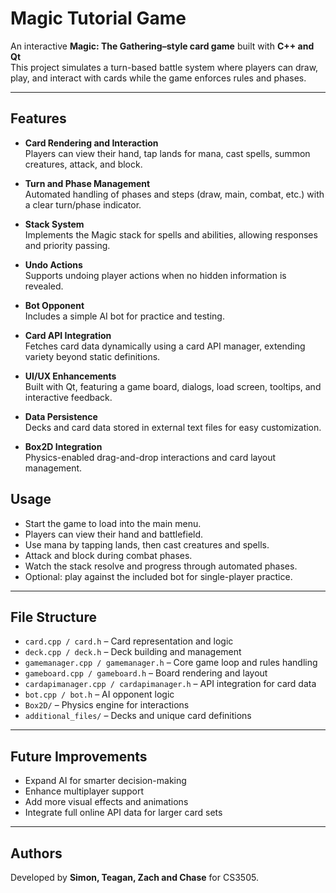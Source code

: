 # Magic Tutorial Game

An interactive **Magic: The Gathering–style card game** built with **C++ and Qt**  
This project simulates a turn-based battle system where players can draw, play, and interact with cards while the game enforces rules and phases.

---

## Features

- **Card Rendering and Interaction**  
  Players can view their hand, tap lands for mana, cast spells, summon creatures, attack, and block.  

- **Turn and Phase Management**  
  Automated handling of phases and steps (draw, main, combat, etc.) with a clear turn/phase indicator.  

- **Stack System**  
  Implements the Magic stack for spells and abilities, allowing responses and priority passing.  

- **Undo Actions**  
  Supports undoing player actions when no hidden information is revealed.  

- **Bot Opponent**  
  Includes a simple AI bot for practice and testing.  

- **Card API Integration**  
  Fetches card data dynamically using a card API manager, extending variety beyond static definitions.  

- **UI/UX Enhancements**  
  Built with Qt, featuring a game board, dialogs, load screen, tooltips, and interactive feedback.  

- **Data Persistence**  
  Decks and card data stored in external text files for easy customization.  

- **Box2D Integration**  
  Physics-enabled drag-and-drop interactions and card layout management.


## Usage

- Start the game to load into the main menu.  
- Players can view their hand and battlefield.  
- Use mana by tapping lands, then cast creatures and spells.  
- Attack and block during combat phases.  
- Watch the stack resolve and progress through automated phases.  
- Optional: play against the included bot for single-player practice.  

---

## File Structure

- `card.cpp / card.h` – Card representation and logic  
- `deck.cpp / deck.h` – Deck building and management  
- `gamemanager.cpp / gamemanager.h` – Core game loop and rules handling  
- `gameboard.cpp / gameboard.h` – Board rendering and layout  
- `cardapimanager.cpp / cardapimanager.h` – API integration for card data  
- `bot.cpp / bot.h` – AI opponent logic  
- `Box2D/` – Physics engine for interactions  
- `additional_files/` – Decks and unique card definitions  

---

## Future Improvements

- Expand AI for smarter decision-making  
- Enhance multiplayer support  
- Add more visual effects and animations  
- Integrate full online API data for larger card sets  

---

## Authors

Developed by **Simon, Teagan, Zach and Chase** for CS3505.  
